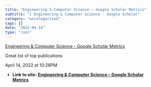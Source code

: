 ```yaml
---
title: "Engineering & Computer Science – Google Scholar Metrics"
subtitle: "[ Engineering & Computer Science - Google Scholar"
category: "uncategorized"
tags: []
date: "2022-04-14"
type: "rain"
---
```

[ Engineering & Computer Science - Google Scholar
Metrics](<https://scholar.google.com/citations?view_op=top_venues&hl=en&vq=eng>)

Great list of top publications

April 14, 2022 at 10:28PM


* **Link to site:** **[Engineering & Computer Science – Google Scholar Metrics](None)**